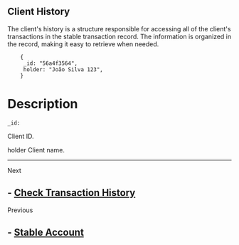 ## **Client History**

The client's history is a structure responsible for accessing all of the client's transactions in the stable transaction record. The information is organized in the record, making it easy to retrieve when needed.

        {
         _id: "56a4f3564",
         holder: "João Silva 123",
        }



# Description

    _id:
Client ID.

  holder 
Client name.



___

Next

## - [Check Transaction History](./estruturas/client_history.md)

Previous

## - [Stable Account](./acc_Stable.md)
